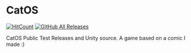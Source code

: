 # CatOS

[![HitCount](http://hits.dwyl.com/Poco-LLC/CatOS.svg)](http://hits.dwyl.com/Poco-LLC/CatOS)
[![GitHub All Releases](https://img.shields.io/github/downloads/cabaletta/baritone/total.svg)](https://github.com/cabaletta/baritone/releases/)

CatOS Public Test Releases and Unity source.
A game based on a comic I made :)
